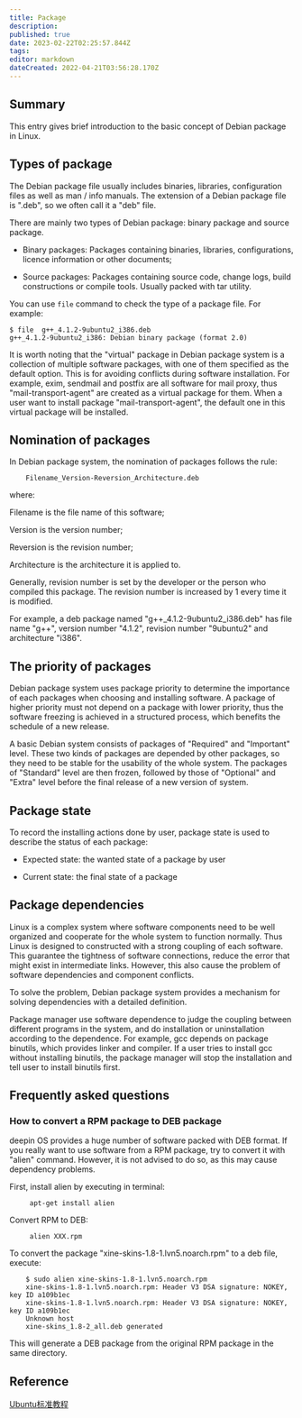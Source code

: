 ```yaml
---
title: Package
description: 
published: true
date: 2023-02-22T02:25:57.844Z
tags: 
editor: markdown
dateCreated: 2022-04-21T03:56:28.170Z
---
```


## Summary

This entry gives brief introduction to the basic concept of Debian package in Linux.

## Types of package

The Debian package file usually includes binaries, libraries, configuration files as well as man / info manuals. The extension of a Debian package file is ".deb", so we often call it a "deb" file.

There are mainly two types of Debian package: binary package and source package.

* Binary packages: Packages containing binaries, libraries, configurations, licence information or other documents;

* Source packages: Packages containing source code, change logs, build constructions or compile tools. Usually packed with tar utility.

You can use `file` command to check the type of a package file. For example:

    $ file  g++_4.1.2-9ubuntu2_i386.deb
    g++_4.1.2-9ubuntu2_i386: Debian binary package (format 2.0)

It is worth noting that the "virtual" package in Debian package system is a collection of multiple software packages, with one of them specified as the default option. This is for avoiding conflicts during software installation. For example, exim, sendmail and postfix are all software for mail proxy, thus "mail-transport-agent" are created as a virtual package for them. When a user want to install package "mail-transport-agent", the default one in this virtual package will be installed.

## Nomination of packages

In Debian package system, the nomination of packages follows the rule:

        Filename_Version-Reversion_Architecture.deb

where:

Filename is the file name of this software;

Version is the version number;

Reversion is the revision number;

Architecture is the architecture it is applied to.

Generally, revision number is set by the developer or the person who compiled this package. The revision number is increased by 1 every time it is modified.

For example, a deb package named "g++_4.1.2-9ubuntu2_i386.deb" has file name "g++", version number "4.1.2", revision number "9ubuntu2" and architecture "i386".

## The priority of packages

Debian package system uses package priority to determine the importance of each packages when choosing and installing software. A package of higher priority must not depend on a package with lower priority, thus the software freezing is achieved in a structured process, which benefits the schedule of a new release.

A basic Debian system consists of packages of "Required" and "Important" level. These two kinds of packages are depended by other packages, so they need to be stable for the usability of the whole system. The packages of "Standard" level are then frozen, followed by those of "Optional" and "Extra" level before the final release of a new version of system.

## Package state

To record the installing actions done by user, package state is used to describe the status of each package:

* Expected state: the wanted state of a package by user

* Current state: the final state of a package

## Package dependencies

Linux is a complex system where software components need to be well organized and cooperate for the whole system to function normally. Thus Linux is designed to constructed with a strong coupling of each software. This guarantee the tightness of software connections, reduce the error that might exist in  intermediate links. However, this also cause the problem of software dependencies and component conflicts.

To solve the problem, Debian package system provides a mechanism for solving dependencies with a detailed definition.

Package manager use software dependence to judge the coupling between different programs in the system, and do installation or uninstallation according to the dependence. For example, gcc depends on package binutils, which provides linker and compiler. If a user tries to install gcc without installing binutils, the package manager will stop the installation and tell user to install binutils first.

## Frequently asked questions

### How to convert a RPM package to DEB package

deepin OS provides a huge number of software packed with DEB format. If you really want to use software from a RPM package, try to convert it with "alien" command. However, it is not advised to do so, as this may cause dependency problems.

First, install alien by executing in terminal:

         apt-get install alien

Convert RPM to DEB:

         alien XXX.rpm

To convert the package "xine-skins-1.8-1.lvn5.noarch.rpm" to a deb file, execute:

        $ sudo alien xine-skins-1.8-1.lvn5.noarch.rpm
        xine-skins-1.8-1.lvn5.noarch.rpm: Header V3 DSA signature: NOKEY, key ID a109b1ec
        xine-skins-1.8-1.lvn5.noarch.rpm: Header V3 DSA signature: NOKEY, key ID a109b1ec
        Unknown host
        xine-skins_1.8-2_all.deb generated

This will generate a DEB package from the original RPM package in the same directory.

## Reference

[Ubuntu标准教程](http://book.51cto.com/art/200811/96247.htm)
